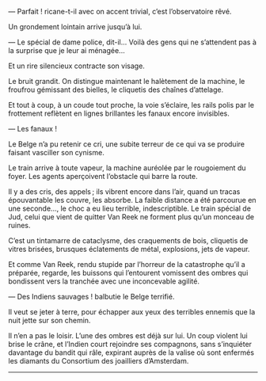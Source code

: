 — Parfait ! ricane-t-il avec on accent trivial, c’est l’observatoire rêvé.

Un grondement lointain arrive jusqu’à lui.

— Le spécial de dame police, dit-il... Voilà des gens qui ne s’attendent pas à la surprise que je leur ai ménagée...

Et un rire silencieux contracte son visage.

Le bruit grandit. On distingue maintenant le halètement de la machine, le froufrou gémissant des bielles, le cliquetis des chaînes d’attelage.

Et tout à coup, à un coude tout proche, la voie s’éclaire, les rails polis
par le frottement reflètent en lignes brillantes les fanaux encore invisibles.

— Les fanaux !

Le Belge n’a pu retenir ce cri, une subite terreur de ce qui va se produire
faisant vasciller son cynisme.

Le train arrive à toute vapeur, la machine auréolée par le rougoiement
du foyer. Les agents aperçoivent l’obstacle qui barre la route.

Il y a des cris, des appels ; ils vibrent encore dans l’air, quand un
tracas épouvantable les couvre, les absorbe. La faible distance a été parcourue en une seconde..., le choc a eu lieu terrible, indescriptible. Le train spécial de Jud, celui que vient de quitter Van Reek ne forment plus qu’un monceau de ruines.

C’est un tintamarre de cataclysme, des craquements de bois, cliquetis de
vitres brisées, brusques éclatements de métal, explosions, jets de vapeur.

Et comme Van Reek, rendu stupide par l’horreur de la catastrophe qu’il a préparée, regarde, les buissons qui l’entourent vomissent des ombres qui
bondissent vers la tranchée avec une inconcevable agilité.

— Des Indiens sauvages ! balbutie le Belge terrifié.

Il veut se jeter à terre, pour échapper aux yeux des terribles ennemis que la nuit jette sur son chemin.

Il n’en a pas le loisir. L’une des ombres est déjà sur lui. Un coup
violent lui brise le crâne, et l’Indien court rejoindre ses compagnons, sans
s’inquiéter davantage du bandit qui râle, expirant auprès de la valise où
sont enfermés les diamants du Consortium des joailliers d’Amsterdam.

-----

